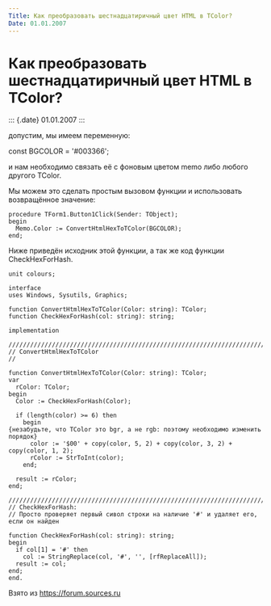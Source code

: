 ```yaml
---
Title: Как преобразовать шестнадцатиричный цвет HTML в TColor?
Date: 01.01.2007
---
```



Как преобразовать шестнадцатиричный цвет HTML в TColor?
=======================================================

::: {.date}
01.01.2007
:::

допустим, мы имеем переменную:

const BGCOLOR = \'#003366\';

и нам необходимо связать её с фоновым цветом memo либо любого другого
TColor.

Мы можем это сделать простым вызовом функции и использовать возвращённое
значение:

    procedure TForm1.Button1Click(Sender: TObject);
    begin
      Memo.Color := ConvertHtmlHexToTColor(BGCOLOR);
    end;

Ниже приведён исходник этой функции, а так же код функции
CheckHexForHash.

    unit colours;
     
    interface
    uses Windows, Sysutils, Graphics;
     
    function ConvertHtmlHexToTColor(Color: string): TColor;
    function CheckHexForHash(col: string): string;
     
    implementation
     
    ////////////////////////////////////////////////////////////////////////////////
    // ConvertHtmlHexToTColor
    //
     
    function ConvertHtmlHexToTColor(Color: string): TColor;
    var
      rColor: TColor;
    begin
      Color := CheckHexForHash(Color);
     
      if (length(color) >= 6) then
        begin
    {незабудьте, что TColor это bgr, а не rgb: поэтому необходимо изменить порядок}
          color := '$00' + copy(color, 5, 2) + copy(color, 3, 2) + copy(color, 1, 2);
          rColor := StrToInt(color);
        end;
     
      result := rColor;
    end;
     
    ////////////////////////////////////////////////////////////////////////////////
    // CheckHexForHash:
    // Просто проверяет первый сивол строки на наличие '#' и удаляет его, если он найден
     
    function CheckHexForHash(col: string): string;
    begin
      if col[1] = '#' then
        col := StringReplace(col, '#', '', [rfReplaceAll]);
      result := col;
    end;
    end.

Взято из <https://forum.sources.ru>
